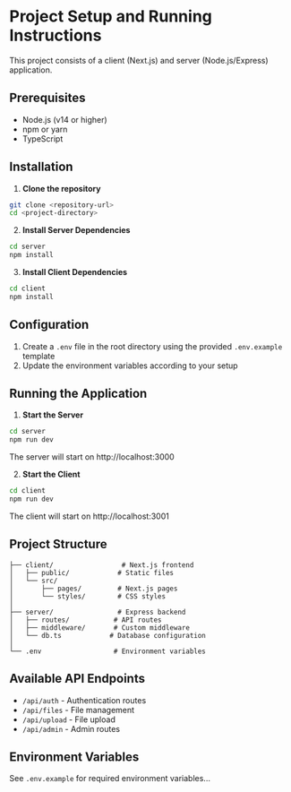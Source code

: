 # Project Setup and Running Instructions

This project consists of a client (Next.js) and server (Node.js/Express) application.

## Prerequisites

- Node.js (v14 or higher)
- npm or yarn
- TypeScript

## Installation

1. **Clone the repository**
```bash
git clone <repository-url>
cd <project-directory>
```

2. **Install Server Dependencies**
```bash
cd server
npm install
```

3. **Install Client Dependencies**
```bash
cd client
npm install
```

## Configuration

1. Create a `.env` file in the root directory using the provided `.env.example` template
2. Update the environment variables according to your setup

## Running the Application

1. **Start the Server**
```bash
cd server
npm run dev
```
The server will start on http://localhost:3000

2. **Start the Client**
```bash
cd client
npm run dev
```
The client will start on http://localhost:3001

## Project Structure

```
├── client/                 # Next.js frontend
│   ├── public/            # Static files
│   └── src/              
│       ├── pages/         # Next.js pages
│       └── styles/        # CSS styles
│
├── server/                # Express backend
│   ├── routes/           # API routes
│   ├── middleware/       # Custom middleware
│   └── db.ts            # Database configuration
│
└── .env                  # Environment variables
```

## Available API Endpoints

- `/api/auth` - Authentication routes
- `/api/files` - File management
- `/api/upload` - File upload
- `/api/admin` - Admin routes

## Environment Variables

See `.env.example` for required environment variables...
